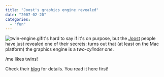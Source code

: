 ```yaml
---
title: "Joost's graphics engine revealed"
date: "2007-02-20"
categories: 
  - "fun"
---
```


![twin-engine.gif](images/twin-engine.gif)It's hard to say if it's on purpose, but the [Joost](http://www.joost.com) people have just revealed one of their secrets: turns out that (at least on the Mac platform) the graphics engine is a _two-cylinder one_.

/me likes twins!

Check their [blog](http://www.joost.com/blog/2007/02/new-mac-build-firing-on-both-cylinders-again-3.html) for details. You read it here first!
